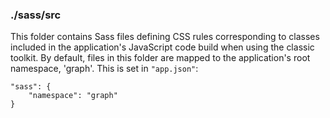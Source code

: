 ### ./sass/src

This folder contains Sass files defining CSS rules corresponding to classes
included in the application's JavaScript code build when using the classic toolkit.
By default, files in this folder are mapped to the application's root namespace, 'graph'.
This is set in `"app.json"`:

    "sass": {
        "namespace": "graph"
    }